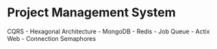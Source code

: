# Project Management System

CQRS - Hexagonal Architecture - MongoDB - Redis - Job Queue - Actix Web - Connection Semaphores
